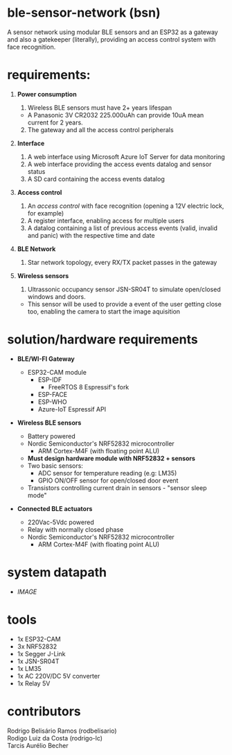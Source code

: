 # ble-sensor-network (bsn)
A sensor network using modular BLE sensors and an ESP32 as a gateway and also a gatekeeper (literally), providing an access control system with face recognition.

# requirements:
1. **Power consumption**
    1. Wireless BLE sensors must have 2+ years lifespan
      - A Panasonic 3V CR2032 225.000uAh can provide 10uA mean current for 2 years.
    2. The gateway and all the access control peripherals
    
2. **Interface**
    1. A web interface using Microsoft Azure IoT Server for data monitoring
    2. A web interface providing the access events datalog and sensor status
    3. A SD card containing the access events datalog
    
3. **Access control**
    1. An *access control* with face recognition (opening a 12V electric lock, for example)
    2. A register interface, enabling access for multiple users
    3. A datalog containing a list of previous access events (valid, invalid and panic) with the respective time and date
    
4. **BLE Network**
    1. Star network topology, every RX/TX packet passes in the gateway

5. **Wireless sensors**
    1. Ultrassonic occupancy sensor JSN-SR04T to simulate open/closed windows and doors.
      - This sensor will be used to provide a event of the user getting close too, enabling the camera to start the image aquisition
           
# solution/hardware requirements
* **BLE/WI-FI Gateway**
  - ESP32-CAM module
    - ESP-IDF
      - FreeRTOS 8 Espressif's fork
    - ESP-FACE
    - ESP-WHO
    - Azure-IoT Espressif API
    
* **Wireless BLE sensors**
  - Battery powered
  - Nordic Semiconductor's NRF52832 microcontroller
    - ARM Cortex-M4F (with floating point ALU)
  - **Must design hardware module with NRF52832 + sensors**
  - Two basic sensors:
    - ADC sensor for temperature reading (e.g: LM35)
    - GPIO ON/OFF sensor for open/closed door event
  - Transistors controlling current drain in sensors - "sensor sleep mode"
* **Connected BLE actuators**
  - 220Vac-5Vdc powered
  - Relay with normally closed phase
  - Nordic Semiconductor's NRF52832 microcontroller
    - ARM Cortex-M4F (with floating point ALU)

# system datapath
  - _IMAGE_
  
# tools
  - 1x ESP32-CAM
  - 3x NRF52832
  - 1x Segger J-Link
  - 1x JSN-SR04T
  - 1x LM35
  - 1x AC 220V/DC 5V converter
  - 1x Relay 5V
 
# contributors
Rodrigo Belisário Ramos (rodbelisario)<br/>Rodigo Luiz da Costa (rodrigo-lc)<br/>Tarcis Aurélio Becher
